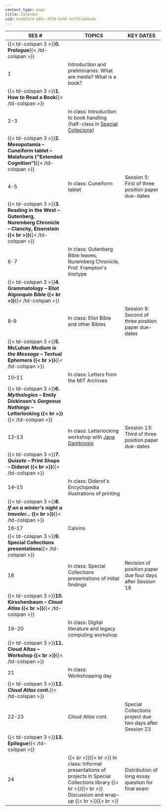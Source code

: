 ```yaml
---
content_type: page
title: Calendar
uid: bedd2afd-d80c-2538-8c05-6ef551ab9ceb
---
```


| SES # | TOPICS | KEY DATES |
| --- | --- | --- |
| {{< td-colspan 3 >}}**0\. Prologue**{{< /td-colspan >}} |||
| 1 | Introduction and preliminaries. What are media? What is a book? | &nbsp; |
| {{< td-colspan 3 >}}**1\. How to Read a Book**{{< /td-colspan >}} |||
| 2-3 | In class: Introduction to book handling (half-class in [Special Collecions](https://libraries.mit.edu/archives/)) | &nbsp; |
| {{< td-colspan 3 >}}**2\. Mesopotamia – Cuneiform tablet – Malafouris ("Extended Cognition")**{{< /td-colspan >}} |||
| 4-5 | In class: Cuneiform tablet | Session 5: First of three position paper due-dates |
| {{< td-colspan 3 >}}**3\. Reading in the West – Gutenberg, Nuremberg Chronicle – Clanchy, Eisenstein  {{< br >}}**{{< /td-colspan >}} |||
| 6-7 | In class: Gutenberg Bible leaves, Nuremberg Chronicle, Prof. Frampton's linotype | &nbsp; |
| {{< td-colspan 3 >}}**4\. Grammatology – Eliot Algonquin Bible  {{< br >}}**{{< /td-colspan >}} |||
| 8–9 | In class: Eliot Bible and other Bibles | Session 9: Second of three position paper due-dates |
| {{< td-colspan 3 >}}**5\. McLuhan _Medium is the Message_ – Textual Ephemera  {{< br >}}**{{< /td-colspan >}} |||
| 10–11 | In class: Letters from the MIT Archives | &nbsp; |
| {{< td-colspan 3 >}}**6\. _Mythologies_ – Emily Dickinson's _Gorgeous Nothings_ – Letterlocking  {{< br >}}**{{< /td-colspan >}} |||
| 12–13 | In class: Letterlocking workshop with [Jana Dambrogio](http://www.janadambrogio.com/#intro) | Session 13: Third of three position paper due-dates |
| {{< td-colspan 3 >}}**7\. _Quixote_ – Print Shops – Diderot  {{< br >}}**{{< /td-colspan >}} |||
| 14–15 | In class: Diderot's Encyclopedia illustrations of printing | &nbsp; |
| {{< td-colspan 3 >}}**8\. _If on a winter's night a traveler..._  {{< br >}}**{{< /td-colspan >}} |||
| 16–17 | Calvino | &nbsp; |
| {{< td-colspan 3 >}}**9\. Special Collections presentations**{{< /td-colspan >}} |||
| 18 | In class: Special Collections presentations of initial findings | Revision of position paper due four days after Session 18 |
| {{< td-colspan 3 >}}**10\. Kirschenbaum – _Cloud Atlas_  {{< br >}}**{{< /td-colspan >}} |||
| 19-20 | In class: Digital literature and legacy computing workshop | &nbsp; |
| {{< td-colspan 3 >}}**11\. Cloud Altas – Workshop  {{< br >}}**{{< /td-colspan >}} |||
| 21 | In class: Workshopping day | &nbsp; |
| {{< td-colspan 3 >}}**12\. _Cloud Atlas_ cont.**{{< /td-colspan >}} |||
| 22-23 | _Cloud Atlas_ cont. | Special Collections project due two days after Session 23 |
| {{< td-colspan 3 >}}**13\. Epilogue**{{< /td-colspan >}} |||
| 24 |  {{< br >}}{{< br >}} In class: Informal presentations of projects in Special Collections library {{< br >}}{{< br >}} Discussion and wrap-up {{< br >}}{{< br >}}  | Distribution of long essay question for final exam